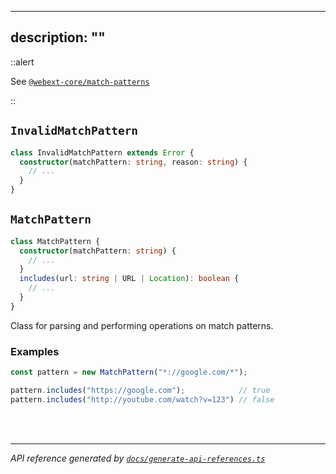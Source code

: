 <!-- GENERATED FILE, DO NOT EDIT -->

---
description: ""
---

::alert

See [`@webext-core/match-patterns`](/match-patterns/installation/)

::

## `InvalidMatchPattern`

```ts
class InvalidMatchPattern extends Error {
  constructor(matchPattern: string, reason: string) {
    // ...
  }
}
```

## `MatchPattern`

```ts
class MatchPattern {
  constructor(matchPattern: string) {
    // ...
  }
  includes(url: string | URL | Location): boolean {
    // ...
  }
}
```

Class for parsing and performing operations on match patterns.

### Examples

```ts
const pattern = new MatchPattern("*://google.com/*");

pattern.includes("https://google.com");            // true
pattern.includes("http://youtube.com/watch?v=123") // false
```

<br/><br/>

---

_API reference generated by [`docs/generate-api-references.ts`](https://github.com/aklinker1/webext-core/blob/main/docs/generate-api-references.ts)_